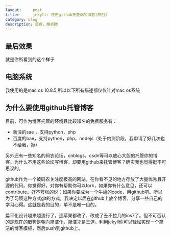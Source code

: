 ```yaml
---
layout:     post
title:      jekyll: 使用github托管你的博客[原创]
category: blog
description: 蛋疼，瞎折腾
---
```


## 最后效果

就是你所看到的这个样子

## 电脑系统

我使用的是mac os 10.8.5,所以以下所有描述都仅仅针对mac os系统

## 为什么要使用github托管博客

目前，可作为博客托管的环境且比较知名的免费服务有：

* 新浪的sae ，支持python，php
* 百度的bae，支持python，php，nodejs（处于内测阶段，我申请了好几次也不给我，擦）

另外还有一些知名的码农论坛，cnblogs，csdn等可以放心大胆的托管你的博客。为什么不用这些论坛写博客，却要用github来托管博客？确实我也觉得挺不可思议的。

github作为一个被码农关注度极高的网站，在你看不见的地方存放了大量优秀且开源的代码。你觉得好，对你有帮助你可以fork，如果你有什么意见，还可以contribute。好不夸张的说：如果你要成为一个牛逼的code，用github吧。所以为了习惯这种方式git的方式，我决定以后在github上放个博客，分享一些自己的学习心得。这就是我的目的，单不是唯一目的。

扁平化设计越来越流行了，连苹果都改了，改成了丑不拉几的ios7了。但不可否认的是现在的趋势是朝向简洁化，简洁才是王道。利用jekyll你可以轻松实现一个简洁的博客模板，然后push到github上。














